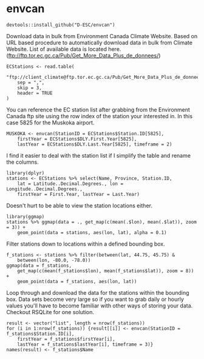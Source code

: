 # envcan
```{R}
devtools::install_github("D-ESC/envcan")
```
Download data in bulk from Environment Canada Climate Website. Based on URL based procedure to automatically download data in bulk from Climate Website. List of available data is located here.  (ftp://ftp.tor.ec.gc.ca/Pub/Get_More_Data_Plus_de_donnees/)

```{R}
ECStations <- read.table(
    "ftp://client_climate@ftp.tor.ec.gc.ca/Pub/Get_More_Data_Plus_de_donnees/Station%20Inventory%20EN.csv", 
    sep = ",", 
    skip = 3,
    header = TRUE 
)
```

You can reference the EC station list after grabbing from the Environment Canada ftp site using the row index of the station your interested in. In this case 5825 for the Muskoka airport.

```{R}
MUSKOKA <- envcan(StationID = ECStations$Station.ID[5825], 
    firstYear = ECStations$DLY.First.Year[5825], 
    lastYear = ECStations$DLY.Last.Year[5825], timeframe = 2)
```

I find it easier to deal with the station list if I simplify the table and rename the columns.

```{R}
library(dplyr)
stations <- ECStations %>% select(Name, Province, Station.ID, 
    lat = Latitude..Decimal.Degrees., lon = Longitude..Decimal.Degrees., 
    firstYear = First.Year, lastYear = Last.Year)
```

Doesn't hurt to be able to view the station locations either.

```{R}
library(ggmap)
stations %>% ggmap(data = ., get_map(c(mean(.$lon), mean(.$lat)), zoom = 3)) + 
    geom_point(data = stations, aes(lon, lat), alpha = 0.1)
```

Filter stations down to locations within a defined bounding box.

```{R}
f_stations <- stations %>% filter(between(lat, 44.75, 45.75) & 
    between(lon, -80.0, -78.0))
ggmap(data = f_stations, 
    get_map(c(mean(f_stations$lon), mean(f_stations$lat)), zoom = 8)) + 
    geom_point(data = f_stations, aes(lon, lat))
```

Loop through and download the data for the stations within the bounding box. Data sets become very large so if you want to grab daily or hourly values you'll have to become familiar with other ways of storing your data. Checkout RSQLite for one solution. 

```{R}
result <- vector("list", length = nrow(f_stations))
for (i in 1:nrow(f_stations)) {result[[i]] <- envcan(StationID = f_stations$Station.ID[i], 
    firstYear = f_stations$firstYear[i], 
    lastYear = f_stations$lastYear[i], timeframe = 3)} 
names(result) <- f_stations$Name
```
